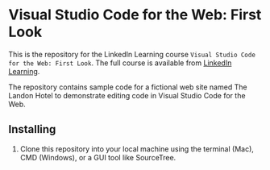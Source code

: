 # Visual Studio Code for the Web: First Look
This is the repository for the LinkedIn Learning course `Visual Studio Code for the Web: First Look`. The full course is available from [LinkedIn Learning][lil-course-url].

The repository contains sample code for a fictional web site named The Landon Hotel to demonstrate editing code in Visual Studio Code for the Web.

## Installing
1. Clone this repository into your local machine using the terminal (Mac), CMD (Windows), or a GUI tool like SourceTree.

[0]: # (Replace these placeholder URLs with actual course URLs)

[lil-course-url]: https://www.linkedin.com/learning/
[lil-thumbnail-url]: http://

